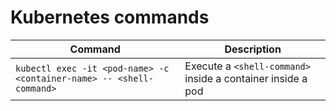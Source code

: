 # Kubernetes commands

| Command | Description |
| ------- | ----------- |
| `kubectl exec -it <pod-name> -c <container-name> -- <shell-command>` | Execute a `<shell-command>` inside a container inside a pod |
